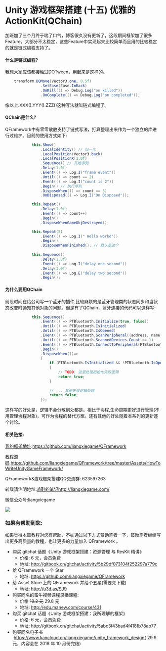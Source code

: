 # Unity 游戏框架搭建 (十五) 优雅的 ActionKit(QChain)

加班加了三个月终于喘了口气，博客很久没有更新了，这段期间框架加了很多Feature，大部分不太稳定，这些Feature中实现起来比较简单而且用的比较稳定的就是链式编程支持了。

#### 什么是链式编程?

我想大家应该都接触过DOTween，用起来是这样的。
``` csharp
	transform.DOMove(Vector3.one, 0.5f)
				.SetEase(Ease.InBack)
				.OnKill(() => Debug.Log("on killed"))
				.OnComplete(() => Debug.Log("on completed"));
```
像以上.XXX().YYY().ZZZ()这种写法就叫链式编程了。

#### QChain是什么?

QFramework中有零零散散支持了链式写法，打算整理出来作为一个独立的库进行过维护。目前的使用方式如下:
``` csharp
			this.Show()
				.LocalIdentity() // 归一化
				.LocalPosition(Vector3.back)
				.LocalPositionX(1.0f)
				.Sequence() // 开始序列
				.Delay(1.0f)
				.Event(() => Log.I("frame event"))
				.Until(() => count == 2)
				.Event(() => Log.I("count is 2"))
				.Begin() // 执行序列
				.DisposeWhen(() => count == 3)
				.OnDisposed(() => Log.I("On Disposed"));

			this.Repeat()
				.Delay(1.0f)
				.Event(() => count++)
				.Begin()
				.DisposeWhenGameObjDestroyed();

			this.Repeat(5)
				.Event(() => Log.I(" Hello workd"))
				.Begin()
				.DisposeWhenFinished(); // 默认是这个
			
			this.Sequence()
				.Delay(1.0f)
				.Event(() => Log.I("delay one second"))
				.Delay(1.0f)
				.Event(() => Log.E("delay two second"))
				.Begin();
```

#### 为什么要用QChain

前段时间在给公司写一个蓝牙的插件,比较麻烦的是蓝牙管理类的状态同步和当状态改变时通知其他对象的问题。但是有了QChain，蓝牙连接的代码可以这样写:
``` csharp
			this.Sequence()
				.Event(() => PTBluetooth.Initialize(true, false))
				.Until(() => PTBluetooth.IsInitialized)
				.Until(() => PTBluetooth.IsOpened)
				.Event(() => PTBluetooth.ScanPeripheral((address, name, rssi, adInfo) => name.Contains("device")))
				.Until(() => PTBluetooth.ScannedDevices.Count >= 1)
				.Event(() => PTBluetooth.ConnectToPeripheral(PTBluetooth.ScannedDevices[0].Address))
				.Begin()
				.DisposeWhen(()=>
				{
					if (PTBluetooth.IsInitialized && !PTBluetooth.IsOpened)
					{
						// TODO: 这里处理初始化失败逻辑
						return true;
					}
					
					// ... 其他失败逻辑处理
					return false;
				});
```
这样写的好处是，逻辑不会分散到处都是。相比于协程,生命周期更好进行管理(不用管理协程对象)，可作为协程的替代方案。还有其他的好处随着本系列的更新逐个讨论。

#### 相关链接:

[我的框架地址](https://github.com/liangxiegame/QFramework):https://github.com/liangxiegame/QFramework

[教程源码](https://github.com/liangxiegame/QFramework/tree/master/Assets/HowToWriteUnityGameFramework):https://github.com/liangxiegame/QFramework/tree/master/Assets/HowToWriteUnityGameFramework/

QFramework&游戏框架搭建QQ交流群: 623597263

转载请注明地址:[凉鞋的笔记](http://liangxiegame.com/)http://liangxiegame.com/

微信公众号:liangxiegame

![](https://ws2.sinaimg.cn/large/006tKfTcgy1frqsk953swj30by0byt9i.jpg)

### 如果有帮助到您:

如果觉得本篇教程对您有帮助，不妨通过以下方式赞助笔者一下，鼓励笔者继续写出更多高质量的教程，也让更多的力量加入 QFramework 。

- 购买 gitchat 话题《Unity 游戏框架搭建：资源管理 与 ResKit 精讲》
  - 价格: 6 元，会员免费
  - 地址:  http://gitbook.cn/gitchat/activity/5b29df073104f252297a779c
- 给 QFramework 一个 Star
  - 地址: https://github.com/liangxiegame/QFramework
- 给 Asset Store 上的 QFramework 并给个五星(需要先下载)
  - 地址: http://u3d.as/SJ9
- 购买同名的蛮牛视频课程录播课程:
  - 价格 ~~19.2 元~~ 29.8 元
  - 地址: http://edu.manew.com/course/431 
- 购买 gitchat 话题《Unity 游戏框架搭建：我所理解的框架》
  - 价格: 6 元，会员免费
  - 地址:  http://gitbook.cn/gitchat/activity/5abc3f43bad4f418fb78ab77
- 购买同名电子书 :https://www.kancloud.cn/liangxiegame/unity_framework_design( 29.9 元，内容会在 2018 年 10 月份完结)